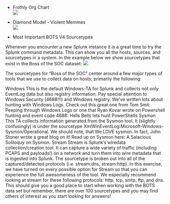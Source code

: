 - Frothly Org Chart  
![]({{site.url}}/assets/built/images/bots/v4/v4-frothlyorgchart.png)

- Diamond Model - Violent Memmes  
![]({{site.url}}/assets/built/images/bots/v4/v4-vmdm.png)

- Most Important BOTS V4 Sourcetypes

Whenever you encounter a new Splunk instance it is a great time to try the Splunk command metadata. This can show you all the hosts, sources, and sourcetypes in a system. In the example below we show sourcetypes that exist in the Boss of the SOC dataset:
![]({{site.url}}/assets/built/images/bots/v4/v4-vmdm.png)

The sourcetypes for “Boss of the SOC” center around a few major types of tools that we use to collect data on hosts; primarily the following:

Windows
This is the default Windows-TA for Splunk and collects not only EventLog data but also registry information. Pay special attention to Windows Security (4688!!!) and Windows registry. We've written lots about hunting with Windows Logs. Check out this great one from Tom Smit: Peeping through Windows Logs or one that Ryan Kovar wrote on Powershell hunting and event code 4688: Hells Bells lets hunt PowerShells
Sysmon
This TA collects information generated from the Sysmon tool. It (slightly confusingly) is under the sourcetype XmlWinEventLog:Microsoft-Windows-Sysmon/Operational. We should note, that We LOVE sysmon. In fact, John Stoner wrote a great blog on it! Read up on Sysmon here: A Salacious Soliloquy on Sysmon.
Stream
Stream is Splunk’s wiredata collection/creation tool. It can capture a wide variety of traffic (including PCAPS and payloads!) on a network and turn them into wire metadata that is ingested into Splunk. The sourcetype is broken out into all of the captured/detected protocols (i.e. stream:dns, stream:http). In this exercise, we have turned on every possible option for Stream so that you can experience the full awesomeness of the tool. We especially recommend looking at stream for these following protocols: http, tcp, smtp, ftp, and dns.
This should give you a good place to start when working with the BOTS data set but remember, there are over 100 sourcetypes and you may find others of interest as you start looking for answers!